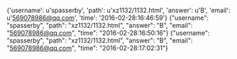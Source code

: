 {'username': u'spasserby', 'path': u'xz1132/1132.html', 'answer': u'B', 'email': u'569078986@qq.com', 'time': '2016-02-28:16:46:59'}
{"username": "spasserby", "path": "xz1132/1132.html", "answer": "B", "email": "569078986@qq.com", "time": "2016-02-28:16:50:16"}
{"username": "spasserby", "path": "xz1132/1132.html", "answer": "B", "email": "569078986@qq.com", "time": "2016-02-28:17:02:31"}